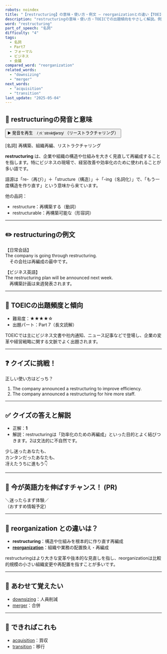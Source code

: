 ```yaml
---
robots: noindex
title: "【restructuring】の意味・使い方・例文 ― reorganizationとの違い【TOEIC英単語】"
description: "restructuringの意味・使い方・TOEICでの出題傾向をやさしく解説。例文・クイズ付きでreorganizationとの違いもわかりやすく学べます。"
word: "restructuring"
part_of_speech: "名詞"
difficulty: "4"
tags:
  - 名詞
  - Part7
  - フォーマル
  - ビジネス
  - 会議
compared_word: "reorganization"
related_words:
  - "downsizing"
  - "merger"
next_words:
  - "acquisition"
  - "transition"
last_update: "2025-05-04"
---
```


## 🔰 restructuringの発音と意味

<button class="play-audio" onclick="playTTS('restructuring')">
  <span class="play-audio-main">
    ▶️ 発音を再生　/ˌriːˈstrʌktʃərɪŋ/
  </span>
  <span class="play-audio-sub">
    （リーストラクチャリング）
  </span>
</button>

[名詞] 再構築、組織再編、リストラクチャリング

**restructuring** は、企業や組織の構造や仕組みを大きく見直して再編成することを指します。特にビジネスの現場で、経営改善や効率化のために使われることが多い語です。

語源は「re-（再び）」＋「structure（構造）」＋「-ing（名詞化）」で、「もう一度構造を作り直す」という意味から来ています。

他の品詞：  
- restructure：再構築する（動詞）
- restructurable：再構築可能な（形容詞）

---

## ✏️ restructuringの例文

【日常会話】  
The company is going through restructuring.  
　その会社は再編成の最中です。

【ビジネス英語】  
The restructuring plan will be announced next week.  
　再構築計画は来週発表されます。

---

## 🎯 TOEICの出題頻度と傾向

- 難易度：★★★★☆
- 出題パート：Part 7（長文読解）

TOEICでは主にビジネス文書や社内通知、ニュース記事などで登場し、企業の変革や経営戦略に関する文脈でよく出題されます。

---

## ❓ クイズに挑戦！

正しい使い方はどっち？

1. The company announced a restructuring to improve efficiency.  
2. The company announced a restructuring for hire more staff.

---

## ✅ クイズの答えと解説

- 正解：**1**
- 解説：restructuringは「効率化のための再編成」といった目的とよく結びつきます。2は文法的に不自然です。

少し迷ったあなたも、  
カンタンだったあなたも、  
冴えたうちに進もう👇️

---

## 🚀 今が英語力を伸ばすチャンス！ (PR)

<div class="info-center">
＼迷ったらまず体験／<br>  
（おすすめ情報予定）
</div>

---

## 🤔  reorganization との違いは？

- **restructuring**：構造や仕組みを根本的に作り直す再編成
- **[reorganization](/reorganization)**：組織や業務の配置換え・再編成

restructuringはより大きな変革や抜本的な見直しを指し、reorganizationは比較的規模の小さい組織変更や再配置を指すことが多いです。

---

## 🧩 あわせて覚えたい

- [downsizing](/downsizing)：人員削減
- [merger](/merger)：合併

---

## 📖 できればこれも

- [acquisition](/acquisition)：買収
- [transition](/transition)：移行

<!-- cvid: aid48_bid39 -->
